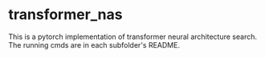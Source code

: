 # transformer_nas

This is a pytorch implementation of transformer neural architecture search. The running cmds are in each subfolder's README.
